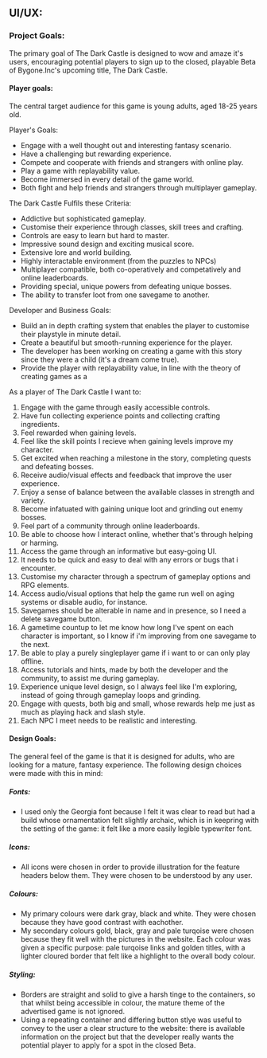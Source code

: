 
## UI/UX:


### Project Goals:

The primary goal of The Dark Castle is designed to wow and amaze it's users, encouraging potential players to sign up to the closed, playable Beta of Bygone.Inc's upcoming title, The Dark Castle.

#### Player goals:

The central target audience for this game is young adults, aged 18-25 years old.

Player's Goals:

* Engage with a well thought out and interesting fantasy scenario.
* Have a challenging but rewarding experience.
* Compete and cooperate with friends and strangers with online play.
* Play a game with replayability value.
* Become immersed in every detail of the game world.
* Both fight and help friends and strangers through multiplayer gameplay.

The Dark Castle Fulfils these Criteria:

* Addictive but sophisticated gameplay.
* Customise their experience through classes, skill trees and crafting.
* Controls are easy to learn but hard to master.
* Impressive sound design and exciting musical score.
* Extensive lore and world building.
* Highly interactable environment (from the puzzles to NPCs)
* Multiplayer compatible, both co-operatively and competatively and online leaderboards.
* Providing special, unique powers from defeating unique bosses.
* The ability to transfer loot from one savegame to another.

Developer and Business Goals:

* Build an in depth crafting system that enables the player to customise their playstyle in minute detail.
* Create a beautiful but smooth-running experience for the player.
* The developer has been working on creating a game with this story since they were a child (it's a dream come true).
* Provide the player with replayability value, in line with the theory of creating games as a 

As a player of The Dark Castle I want to:

1. Engage with the game through easily accessible controls.
2. Have fun collecting experience points and collecting crafting ingredients.
3. Feel rewarded when gaining levels.
4. Feel like the skill points I recieve when gaining levels improve my character.
5. Get excited when reaching a milestone in the story, completing quests and defeating bosses.
6. Receive audio/visual effects and feedback that improve the user experience.
7. Enjoy a sense of balance between the available classes in strength and variety.
8. Become infatuated with gaining unique loot and grinding out enemy bosses.
9. Feel part of a community through online leaderboards.
10. Be able to choose how I interact online, whether that's through helping or harming.
11. Access the game through an informative but easy-going UI.
12. It needs to be quick and easy to deal with any errors or bugs that i encounter.
13. Customise my character through a spectrum of gameplay options and RPG elements.
14. Access audio/visual options that help the game run well on aging systems or disable audio, for instance.
15. Savegames should be alterable in name and in presence, so I need a delete savegame button.
16. A gametime countup to let me know how long I've spent on each character is important, so I know if i'm improving from one savegame to the next.
17. Be able to play a purely singleplayer game if i want to or can only play offline.
18. Access tutorials and hints, made by both the developer and the community, to assist me during gameplay.
19. Experience unique level design, so I always feel like I'm exploring, instead of going through gameplay loops and grinding.
20. Engage with quests, both big and small, whose rewards help me just as much as playing hack and slash style.
21. Each NPC I meet needs to be realistic and interesting.

#### Design Goals:

The general feel of the game is that it is designed for adults, who are looking for a mature, fantasy experience. The following design choices were made with this in mind:

##### Fonts:

* I used only the Georgia font because I felt it was clear to read but had a build whose ornamentation felt slightly archaic, which is in keepring with the setting of the game: it felt like a more easily legible typewriter font.

##### Icons:

* All icons were chosen in order to provide illustration for the feature headers below them. They were chosen to be understood by any user.

##### Colours:

* My primary colours were dark gray, black and white. They were chosen because they have good contrast with eachother.
* My secondary colours gold, black, gray and pale turqoise were chosen because they fit well with the pictures in the website. Each colour was given a specific purpose: pale turqoise links and golden titles, with a lighter cloured border that felt like a highlight to the overall body colour.

##### Styling:

* Borders are straight and solid to give a harsh tinge to the containers, so that whilst being accessible in colour, the mature theme of the advertised game is not ignored.
* Using a repeating container and differing button stlye was useful to convey to the user a clear structure to the website: there is available information on the project but that the developer really wants the potential player to apply for a spot in the closed Beta.